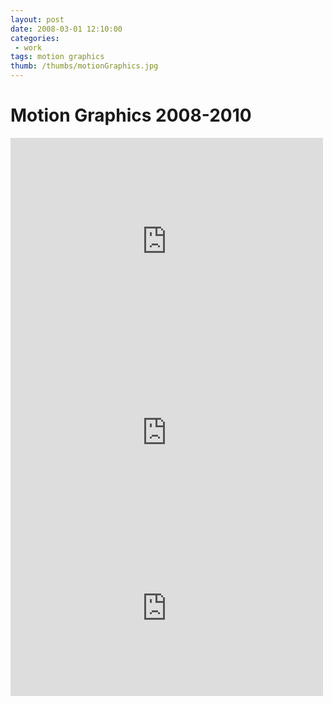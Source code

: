 ```yaml
---
layout: post
date: 2008-03-01 12:10:00
categories:
 - work
tags: motion graphics
thumb: /thumbs/motionGraphics.jpg
---
```


# Motion Graphics 2008-2010

<iframe src="https://player.vimeo.com/video/19293269?byline=0&portrait=0" width="500" height="331" frameborder="0" webkitallowfullscreen mozallowfullscreen allowfullscreen></iframe>

<iframe src="https://player.vimeo.com/video/19293114?byline=0&portrait=0" width="500" height="281" frameborder="0" webkitallowfullscreen mozallowfullscreen allowfullscreen></iframe>

<iframe src="https://player.vimeo.com/video/19293208?byline=0&portrait=0" width="500" height="281" frameborder="0" webkitallowfullscreen mozallowfullscreen allowfullscreen></iframe>
